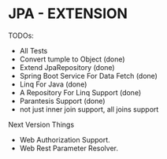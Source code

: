 # JPA - EXTENSION

TODOs:

- All Tests
- Convert tumple to Object (done)
- Extend JpaRepository (done)
- Spring Boot Service For Data Fetch (done)
- Linq For Java (done)
- A Repository For Linq Support (done)
- Parantesis Support (done)
- not just inner join support, all joins support

Next Version Things

- Web Authorization Support.
- Web Rest Parameter Resolver.
